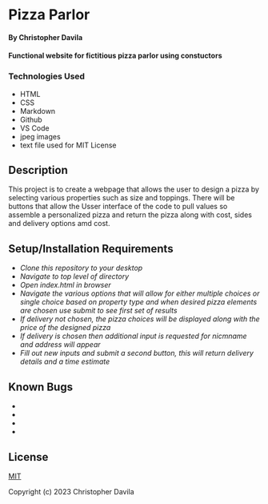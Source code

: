 # Pizza Parlor

####  By Christopher Davila

#### Functional website for fictitious pizza parlor using constuctors 

### Technologies Used

* HTML
* CSS
* Markdown
* Github
* VS Code
* jpeg images
* text file used for MIT License

## Description

This project is to create a webpage that allows the user to design a pizza by selecting various properties such as size and toppings. There will be buttons that allow the Usser interface of the code to pull values so assemble a personalized pizza and return the pizza along with cost, sides and delivery options amd cost. 

## Setup/Installation Requirements

* _Clone this repository to your desktop_
* _Navigate to top level of directory_
* _Open index.html in browser_
* _Navigate the various options that will allow for either multiple choices or single choice based on property type and when desired pizza elements are chosen use submit to see first set of results_
* _If delivery not chosen, the pizza choices will be displayed along with the price of the designed pizza_
* _If delivery is chosen then additional input is requested for nicmname and address will appear_
* _Fill out new inputs and submit a second button, this will return delivery details and a time estimate_


## Known Bugs

* 
* 
* 
* 


## License

[MIT](https://github.com/ChrisRDavila/Pizza-parlor/edit/main/LICENSE.txt)

Copyright (c) 2023 Christopher Davila